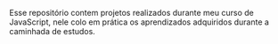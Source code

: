 Esse repositório contem projetos realizados durante meu curso de JavaScript, nele colo em prática os aprendizados adquiridos durante a caminhada de estudos.
